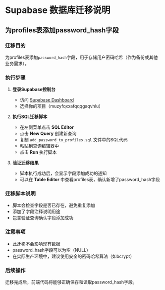 # Supabase 数据库迁移说明

## 为profiles表添加password_hash字段

### 迁移目的
为profiles表添加`password_hash`字段，用于存储用户密码哈希（作为备份或其他业务需求）。

### 执行步骤

1. **登录Supabase控制台**
   - 访问 [Supabase Dashboard](https://supabase.com/dashboard)
   - 选择你的项目（muzyfqxxafqqqgaqvhlu）

2. **执行SQL迁移脚本**
   - 在左侧菜单点击 **SQL Editor**
   - 点击 **New Query** 创建新查询
   - 复制 `add_password_to_profiles.sql` 文件中的SQL代码
   - 粘贴到查询编辑器中
   - 点击 **Run** 执行脚本

3. **验证迁移结果**
   - 脚本执行成功后，会显示字段添加成功的通知
   - 可以在 **Table Editor** 中查看profiles表，确认新增了password_hash字段

### 迁移脚本说明

- 脚本会检查字段是否已存在，避免重复添加
- 添加了字段注释说明用途
- 包含验证查询确认字段添加成功

### 注意事项

- 此迁移不会影响现有数据
- password_hash字段可以为空（NULL）
- 在实际生产环境中，建议使用安全的密码哈希算法（如bcrypt）

### 后续操作

迁移完成后，前端代码将能够正确保存和读取password_hash字段。